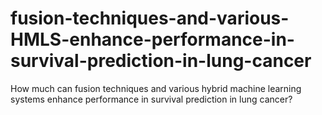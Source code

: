 # fusion-techniques-and-various-HMLS-enhance-performance-in-survival-prediction-in-lung-cancer
How much can fusion techniques and various hybrid machine learning systems enhance performance in survival prediction in lung cancer?
